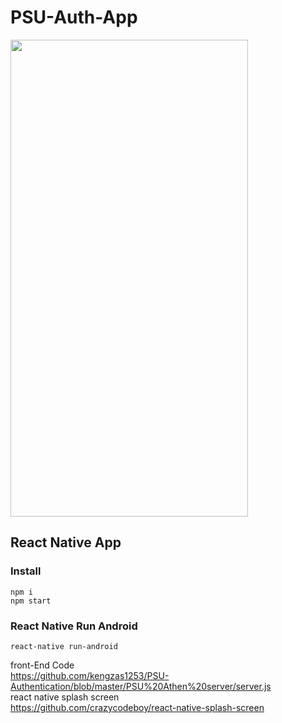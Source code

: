 # PSU-Auth-App
<img style="-webkit-user-select: none;margin: auto;cursor: zoom-in;" src="https://lh3.googleusercontent.com/5gIFn8ohs2gSqF6UdzkrEtJEzzet7EnRK2PbCeZiKwMO-N7wSpOUXkH5KwmvAgHWtiPTjAIOKKY2p3Rk7xVGG8KtvrhK7PDFKf1Jk_mY7ys6b8BheDLLVfMyS5eGRwuFAfQTrH6LRUAnbzuBCxJxBmMm2z5CP9hc0T4nSssgu5o1vYGBIGXcQlL46rEEKcEUSq54Mzz_PZlhwIZHGjTWMb3UGWceo3JUnG7BmeOHvqM20aZcJK-GC0FdzhYh0FyTRvrpou6vTYDFW2zAyV_6yw_MErz-OaF0fZUE8yBAAsOcDZ16TyYlYvFNfICm-KZaz9davlhgPyAaJmYSHhto3h91_3ofGAUa65xsekVFtmx9qHPxqm8y93R5muvatL6dFKdsfFS7LkC3n3zVKzGuiNX4pXhpZVjXUYj_xChulCErDiE4kYPQHr72UJPS_gNgRc06Y88HhdHV5Mk806GKgmortRvzUPi0_RzyY5KEywo3Se9aA-LPFZ34fMwhObpV93noHcuReTaf9fCPyu2jbu-pujd9YU6KpsMT2y6mt0PyjfP6sb_69mZCAUaHFusuheKYGdxT5uPBVjkUr2ctSuHEoHDmummNuECl3xTTXlVrorY9LXFAytbHdCnKVcqGoJM6llrhFFqayILeCKvD-WQPJnUwfqy6A0uvsqegw4AXxlhPGTAtbJw51czqb6Qb6xeZ=w1920-h953-ft" width="380" height="763">

## React Native App
### Install
```
npm i
npm start
```
### React Native Run Android
```
react-native run-android
```
front-End Code </br>
https://github.com/kengzas1253/PSU-Authentication/blob/master/PSU%20Athen%20server/server.js </br>
react native splash screen </br>
https://github.com/crazycodeboy/react-native-splash-screen
